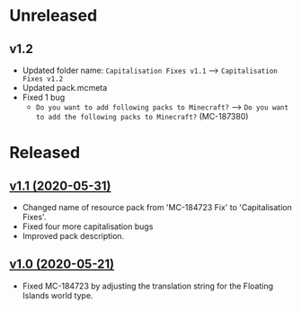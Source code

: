 # Unreleased
## v1.2
 - Updated folder name: `Capitalisation Fixes v1.1` --> `Capitalisation Fixes v1.2`
 - Updated pack.mcmeta
 - Fixed 1 bug
    - `Do you want to add following packs to Minecraft?` --> `Do you want to add the following packs to Minecraft?` (MC-187380)

# Released
## [v1.1 (2020-05-31)](https://github.com/MMK21Hub/Capitalisation-Fixes/releases/tag/v1.1)
 - Changed name of resource pack from 'MC-184723 Fix' to 'Capitalisation Fixes'.
 - Fixed four more capitalisation bugs
 - Improved pack description.

## [v1.0 (2020-05-21)](https://github.com/MMK21Hub/Capitalisation-Fixes/releases/tag/v1.0)
 - Fixed MC-184723 by adjusting the translation string for the Floating Islands world type.

